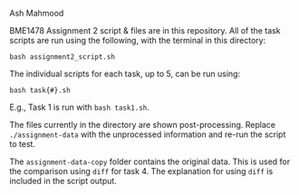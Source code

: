 Ash Mahmood

BME1478 Assignment 2 script & files are in this repository. All of the task scripts are run using the following, with the terminal in this directory:

`bash assignment2_script.sh`

The individual scripts for each task, up to 5, can be run using:

`bash task{#}.sh`

E.g., Task 1 is run with `bash task1.sh`.

The files currently in the directory are shown post-processing. Replace `./assignment-data` with the unprocessed information and re-run the script to test. 

The `assignment-data-copy` folder contains the original data. This is used for the comparison using `diff` for task 4. The explanation for using `diff` is included in the script output.
 